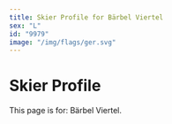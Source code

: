 ```yaml
---
title: Skier Profile for Bärbel Viertel
sex: "L"
id: "9979"
image: "/img/flags/ger.svg" 
---
```


# Skier Profile

This page is for: Bärbel Viertel.
    